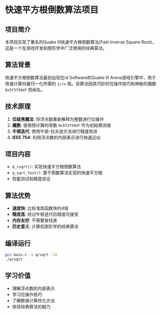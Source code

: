 # 快速平方根倒数算法项目

## 项目简介

本项目实现了著名的Quake III快速平方根倒数算法(Fast Inverse Square Root)，这是一个在游戏开发和图形学中广泛使用的经典算法。

## 算法背景

快速平方根倒数算法最初出现在id Software的Quake III Arena游戏引擎中，用于快速计算向量归一化所需的 `1/√x` 值。该算法因其巧妙的位操作技巧和神秘的魔数 `0x5f3759df` 而闻名。

## 技术原理

1. **位级黑魔法**: 将浮点数重新解释为整数进行位操作
2. **魔数**: 使用预计算的常数 `0x5f3759df` 作为初始猜测值
3. **牛顿迭代**: 使用牛顿-拉夫逊方法进行精度改进
4. **IEEE 754**: 利用浮点数的内部表示进行快速近似

## 项目内容

- `Q_rsqrt()`: 实现快速平方根倒数算法
- `q_sqrt_fast()`: 基于倒数算法实现的快速平方根
- 性能测试和精度验证

## 算法优势

- **速度快**: 比标准库函数快约4倍
- **精度高**: 经过牛顿迭代后精度可接受
- **内存友好**: 不需要查找表
- **历史意义**: 计算机图形学的经典算法

## 编译运行

```bash
gcc main.c -o qrsqrt -lm
./qrsqrt
```

## 学习价值

- 理解浮点数的内部表示
- 学习位操作技巧
- 了解数值计算优化方法
- 体验经典算法的魅力
